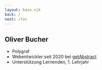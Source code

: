 ```yaml
---
layout: base.njk
back: /
next: /toc
---
```


## Oliver Bucher

- Polygraf
- Webentwickler seit 2020 bei [getAbstract](https://getAbstract.com)
- Unterstützung Lernenden, 1. Lehrjahr
